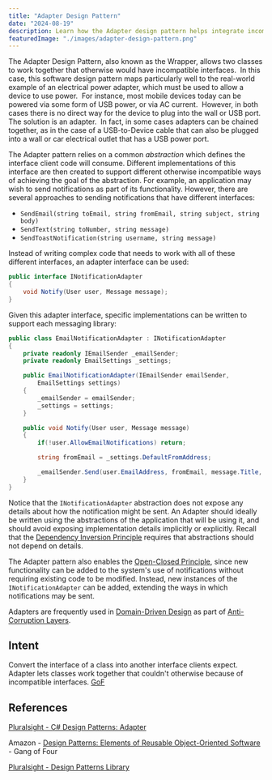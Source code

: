 ```yaml
---
title: "Adapter Design Pattern"
date: "2024-08-19"
description: Learn how the Adapter design pattern helps integrate incompatible interfaces. Discover how it acts as a bridge, allowing different systems to communicate seamlessly and enhancing the flexibility of your software architecture.
featuredImage: "./images/adapter-design-pattern.png"
---
```


The Adapter Design Pattern, also known as the Wrapper, allows two classes to work together that otherwise would have incompatible interfaces.  In this case, this software design pattern maps particularly well to the real-world example of an electrical power adapter, which must be used to allow a device to use power.  For instance, most mobile devices today can be powered via some form of USB power, or via AC current.  However, in both cases there is no direct way for the device to plug into the wall or USB port.  The solution is an adapter.  In fact, in some cases adapters can be chained together, as in the case of a USB-to-Device cable that can also be plugged into a wall or car electrical outlet that has a USB power port.

The Adapter pattern relies on a common *abstraction* which defines the interface client code will consume. Different implementations of this interface are then created to support different otherwise incompatible ways of achieving the goal of the abstraction. For example, an application may wish to send notifications as part of its functionality. However, there are several approaches to sending notifications that have different interfaces:

- `SendEmail(string toEmail, string fromEmail, string subject, string body)`
- `SendText(string toNumber, string message)`
- `SendToastNotification(string username, string message)`

Instead of writing complex code that needs to work with all of these different interfaces, an adapter interface can be used:

```csharp
public interface INotificationAdapter
{
    void Notify(User user, Message message);
}
```

Given this adapter interface, specific implementations can be written to support each messaging library:

```csharp
public class EmailNotificationAdapter : INotificationAdapter
{
    private readonly IEmailSender _emailSender;
    private readonly EmailSettings _settings;

    public EmailNotificationAdapter(IEmailSender emailSender,
        EmailSettings settings)
    {
        _emailSender = emailSender;
        _settings = settings;
    }

    public void Notify(User user, Message message)
    {
        if(!user.AllowEmailNotifications) return;

        string fromEmail = _settings.DefaultFromAddress;

        _emailSender.Send(user.EmailAddress, fromEmail, message.Title, message.Details);
    }
}
```

Notice that the `INotificationAdapter` abstraction does not expose any details about how the notification might be sent. An Adapter should ideally be written using the abstractions of the application that will be using it, and should avoid exposing implementation details implicitly or explicitly. Recall that the [Dependency Inversion Principle](/principles/dependency-inversion-principle) requires that abstractions should not depend on details.

The Adapter pattern also enables the [Open-Closed Principle](/principles/open-closed-principle), since new functionality can be added to the system's use of notifications without requiring existing code to be modified. Instead, new instances of the `INotificationAdapter` can be added, extending the ways in which notifications may be sent.

Adapters are frequently used in [Domain-Driven Design](/domain-driven-design/ddd-overview) as part of [Anti-Corruption Layers](/domain-driven-design/anti-corruption-layer).

## Intent

Convert the interface of a class into another interface clients expect.  Adapter lets classes work together that couldn't otherwise because of incompatible interfaces. [GoF](http://amzn.to/vep3BT)

## References

[Pluralsight - C# Design Patterns: Adapter](https://www.pluralsight.com/courses/c-sharp-design-patterns-adapter)

Amazon - [Design Patterns: Elements of Reusable Object-Oriented Software](http://amzn.to/vep3BT) - Gang of Four

[Pluralsight - Design Patterns Library](http://bit.ly/DesignPatternsLibrary)
